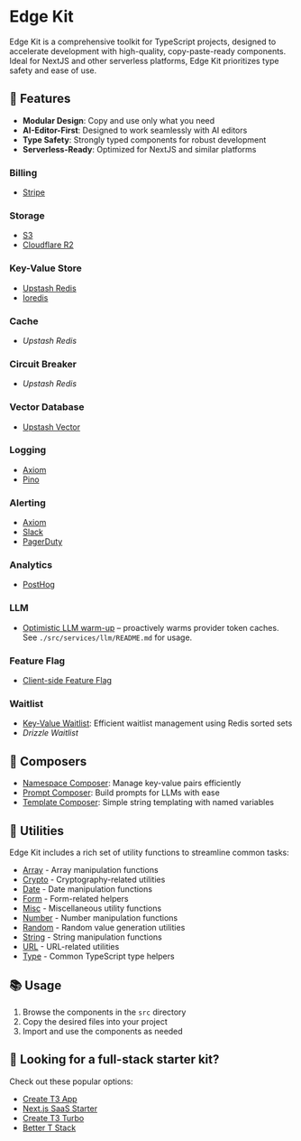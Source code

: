 # Edge Kit

Edge Kit is a comprehensive toolkit for TypeScript projects, designed to accelerate development with high-quality, copy-paste-ready components. Ideal for NextJS and other serverless platforms, Edge Kit prioritizes type safety and ease of use.

## 🚀 Features

- **Modular Design**: Copy and use only what you need
- **AI-Editor-First**: Designed to work seamlessly with AI editors
- **Type Safety**: Strongly typed components for robust development
- **Serverless-Ready**: Optimized for NextJS and similar platforms

### Billing

- [Stripe](./src/services/stripe/index.ts)

### Storage

- [S3](./src/services/storage/s3-storage.ts)
- [Cloudflare R2](./src/services/storage/r2-storage.ts)

### Key-Value Store

- [Upstash Redis](./src/services/key-value/upstash-redis-key-value.ts)
- [Ioredis](./src/services/key-value/ioredis-key-value.ts)

### Cache

- _Upstash Redis_

### Circuit Breaker

- _Upstash Redis_

### Vector Database

- [Upstash Vector](./src/services/vector/upstash-vector-database.ts)

### Logging

- [Axiom](./src/services/logging/axiom-logger.ts)
- [Pino](./src/services/logging/axiom-pino-logger.ts)

### Alerting

- [Axiom](./src/services/alerting/axiom-alerting.ts)
- [Slack](./src/services/alerting/slack-alerting.ts)
- [PagerDuty](./src/services/alerting/pager-duty-alerting.ts)

### Analytics

- [PostHog](./src/services/analytics/posthog-analytics.ts)

### LLM

- [Optimistic LLM warm-up](./src/services/llm/optimistic-llm.ts) – proactively warms provider token caches. See `./src/services/llm/README.md` for usage.

### Feature Flag

- [Client-side Feature Flag](./src/services/feature-flag/feature-flag.ts)

### Waitlist

- [Key-Value Waitlist](./src/services/waitlist/key-value-waitlist.ts): Efficient waitlist management using Redis sorted sets
- _Drizzle Waitlist_

## 🎼 Composers

- [Namespace Composer](./src/composers/namespace-composer.ts): Manage key-value pairs efficiently
- [Prompt Composer](./src/composers/prompt-composer.ts): Build prompts for LLMs with ease
- [Template Composer](./src/composers/template-composer.ts): Simple string templating with named variables

## 🧰 Utilities

Edge Kit includes a rich set of utility functions to streamline common tasks:

- [Array](./src/utils/array-utils.ts) - Array manipulation functions
- [Crypto](./src/utils/crypto-utils.ts) - Cryptography-related utilities
- [Date](./src/utils/date-utils.ts) - Date manipulation functions
- [Form](./src/utils/form-utils.ts) - Form-related helpers
- [Misc](./src/utils/misc-utils.ts) - Miscellaneous utility functions
- [Number](./src/utils/number-utils.ts) - Number manipulation functions
- [Random](./src/utils/random-utils.ts) - Random value generation utilities
- [String](./src/utils/string-utils.ts) - String manipulation functions
- [URL](./src/utils/url-utils.ts) - URL-related utilities
- [Type](./src/utils/type-utils.ts) - Common TypeScript type helpers

## 📚 Usage

1. Browse the components in the `src` directory
2. Copy the desired files into your project
3. Import and use the components as needed

## 📣 Looking for a full-stack starter kit?

Check out these popular options:

- [Create T3 App](https://github.com/t3-oss/create-t3-app)
- [Next.js SaaS Starter](https://github.com/leerob/next-saas-starter)
- [Create T3 Turbo](https://github.com/t3-oss/create-t3-turbo)
- [Better T Stack](https://better-t-stack.amanv.dev/new)
